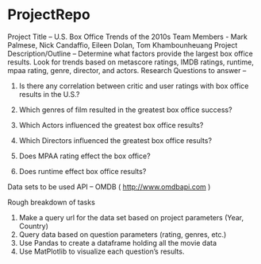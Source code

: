 # ProjectRepo
Project Title – U.S. Box Office Trends of the 2010s
Team Members - Mark Palmese, Nick Candaffio, Eileen Dolan, Tom Khambounheuang
Project Description/Outline – Determine what factors provide the largest box office results. Look for trends based on metascore ratings, IMDB ratings, runtime, mpaa rating, genre, director, and actors.
Research Questions to answer –  
1.	Is there any correlation between critic and user ratings with box office results in the U.S.?

2.	Which genres of film resulted in the greatest box office success?

3.	Which Actors influenced the greatest box office results?

4.	Which Directors influenced the greatest box office results?

5.	Does MPAA rating effect the box office?


6.	Does runtime effect box office results?

Data sets to be used
API – OMDB ( http://www.omdbapi.com )

Rough breakdown of tasks

1.	Make a query url for the data set based on project parameters (Year, Country)
2.	Query data based on question parameters (rating, genres, etc.)
3.	Use Pandas to create a dataframe holding all the movie data
4.	Use MatPlotlib to visualize each question’s results.

